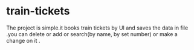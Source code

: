 # train-tickets
The project is simple.it books train tickets by UI and saves the data in file .you can delete or add or search(by name, by set number) or make a change on it .
